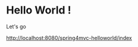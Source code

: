 

Hello World !
===============================================================
Let's go

<http://localhost:8080/spring4mvc-helloworld/index>


